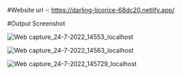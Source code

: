 #Website url -: https://darling-licorice-68dc20.netlify.app/

#Output Screenshot

![Web capture_24-7-2022_14553_localhost](https://user-images.githubusercontent.com/76683360/180640786-a5ec7c06-0ee4-4de0-9863-a8846d2d7d36.jpeg)

![Web capture_24-7-2022_14563_localhost](https://user-images.githubusercontent.com/76683360/180640817-147a77e4-361f-42f0-9d04-3f245ec50b5f.jpeg)

![Web capture_24-7-2022_145729_localhost](https://user-images.githubusercontent.com/76683360/180640877-6d68b782-f820-44c9-a837-384a74224ea4.jpeg)

